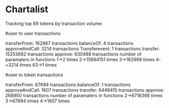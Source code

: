 # Chartalist

Tracking top 69 tokens by transaction volume.


#user to user transactions

transferFrom: 162967 transactions
balanceOf: 4 transactions
approveAndCall: 3214 transactions
Transferevent: 1 transactions
transfer: 15253662 transactions
approve: 630488 transactions
number of paramaters in functions
1->2 times
2->15884151 times
3->162968 times
4->3214 times
63->1 times



#user to token transactions
 

transferFrom: 67694 transactions
balanceOf: 1 transactions
approveAndCall: 1607 transactions
transfer: 6449415 transactions
approve: 268950 transactions
number of paramaters in functions
2->6718366 times
3->67694 times
4->1607 times
